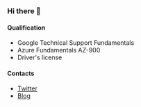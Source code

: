 ### Hi there 👋

#### Qualification
- Google Technical Support Fundamentals
- Azure Fundamentals AZ-900
- Driver's license

#### Contacts
- [Twitter](https://twitter.com/rikupin_1105)
- [Blog](https://blog.rikupin.com)
